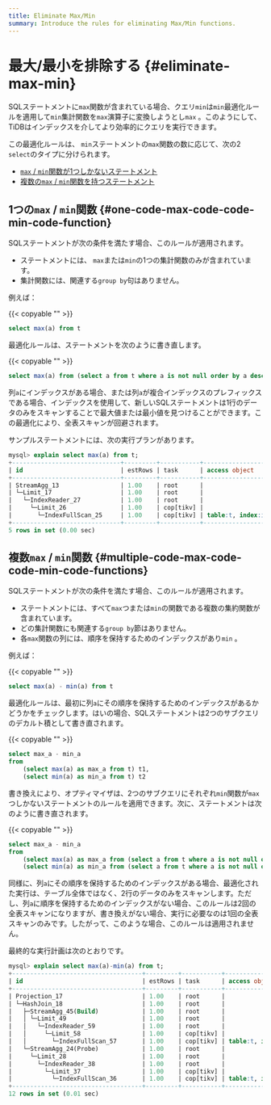 ```yaml
---
title: Eliminate Max/Min
summary: Introduce the rules for eliminating Max/Min functions.
---
```


# 最大/最小を排除する {#eliminate-max-min}

SQLステートメントに`max`関数が含まれている場合、クエリ`min`は`min`最適化ルールを適用して`min`集計関数を`max`演算子に変換しようとし`max` 。このようにして、TiDBはインデックスを介してより効率的にクエリを実行できます。

この最適化ルールは、 `min`ステートメントの`max`関数の数に応じて、次の2 `select`のタイプに分けられます。

-   [`max` / <code>min</code>関数が1つしかないステートメント](#one-maxmin-function)
-   [複数の`max` / <code>min</code>関数を持つステートメント](#multiple-maxmin-functions)

## 1つの<code>max</code> / <code>min</code>関数 {#one-code-max-code-code-min-code-function}

SQLステートメントが次の条件を満たす場合、このルールが適用されます。

-   ステートメントには、 `max`または`min`の1つの集計関数のみが含まれています。
-   集計関数には、関連する`group by`句はありません。

例えば：

{{< copyable "" >}}

```sql
select max(a) from t
```

最適化ルールは、ステートメントを次のように書き直します。

{{< copyable "" >}}

```sql
select max(a) from (select a from t where a is not null order by a desc limit 1) t
```

列`a`にインデックスがある場合、または列`a`が複合インデックスのプレフィックスである場合、インデックスを使用して、新しいSQLステートメントは1行のデータのみをスキャンすることで最大値または最小値を見つけることができます。この最適化により、全表スキャンが回避されます。

サンプルステートメントには、次の実行プランがあります。

```sql
mysql> explain select max(a) from t;
+------------------------------+---------+-----------+-------------------------+-------------------------------------+
| id                           | estRows | task      | access object           | operator info                       |
+------------------------------+---------+-----------+-------------------------+-------------------------------------+
| StreamAgg_13                 | 1.00    | root      |                         | funcs:max(test.t.a)->Column#4       |
| └─Limit_17                   | 1.00    | root      |                         | offset:0, count:1                   |
|   └─IndexReader_27           | 1.00    | root      |                         | index:Limit_26                      |
|     └─Limit_26               | 1.00    | cop[tikv] |                         | offset:0, count:1                   |
|       └─IndexFullScan_25     | 1.00    | cop[tikv] | table:t, index:idx_a(a) | keep order:true, desc, stats:pseudo |
+------------------------------+---------+-----------+-------------------------+-------------------------------------+
5 rows in set (0.00 sec)
```

## 複数<code>max</code> / <code>min</code>関数 {#multiple-code-max-code-code-min-code-functions}

SQLステートメントが次の条件を満たす場合、このルールが適用されます。

-   ステートメントには、すべて`max`つまたは`min`の関数である複数の集約関数が含まれています。
-   どの集計関数にも関連する`group by`節はありません。
-   各`max`関数の列には、順序を保持するためのインデックスがあり`min` 。

例えば：

{{< copyable "" >}}

```sql
select max(a) - min(a) from t
```

最適化ルールは、最初に列`a`にその順序を保持するためのインデックスがあるかどうかをチェックします。はいの場合、SQLステートメントは2つのサブクエリのデカルト積として書き直されます。

{{< copyable "" >}}

```sql
select max_a - min_a
from
    (select max(a) as max_a from t) t1,
    (select min(a) as min_a from t) t2
```

書き換えにより、オプティマイザは、2つのサブクエリにそれぞれ`min`関数が`max`つしかないステートメントのルールを適用できます。次に、ステートメントは次のように書き直されます。

{{< copyable "" >}}

```sql
select max_a - min_a
from
    (select max(a) as max_a from (select a from t where a is not null order by a desc limit 1) t) t1,
    (select min(a) as min_a from (select a from t where a is not null order by a asc limit 1) t) t2
```

同様に、列`a`にその順序を保持するためのインデックスがある場合、最適化された実行は、テーブル全体ではなく、2行のデータのみをスキャンします。ただし、列`a`に順序を保持するためのインデックスがない場合、このルールは2回の全表スキャンになりますが、書き換えがない場合、実行に必要なのは1回の全表スキャンのみです。したがって、このような場合、このルールは適用されません。

最終的な実行計画は次のとおりです。

```sql
mysql> explain select max(a)-min(a) from t;
+------------------------------------+---------+-----------+-------------------------+-------------------------------------+
| id                                 | estRows | task      | access object           | operator info                       |
+------------------------------------+---------+-----------+-------------------------+-------------------------------------+
| Projection_17                      | 1.00    | root      |                         | minus(Column#4, Column#5)->Column#6 |
| └─HashJoin_18                      | 1.00    | root      |                         | CARTESIAN inner join                |
|   ├─StreamAgg_45(Build)            | 1.00    | root      |                         | funcs:min(test.t.a)->Column#5       |
|   │ └─Limit_49                     | 1.00    | root      |                         | offset:0, count:1                   |
|   │   └─IndexReader_59             | 1.00    | root      |                         | index:Limit_58                      |
|   │     └─Limit_58                 | 1.00    | cop[tikv] |                         | offset:0, count:1                   |
|   │       └─IndexFullScan_57       | 1.00    | cop[tikv] | table:t, index:idx_a(a) | keep order:true, stats:pseudo       |
|   └─StreamAgg_24(Probe)            | 1.00    | root      |                         | funcs:max(test.t.a)->Column#4       |
|     └─Limit_28                     | 1.00    | root      |                         | offset:0, count:1                   |
|       └─IndexReader_38             | 1.00    | root      |                         | index:Limit_37                      |
|         └─Limit_37                 | 1.00    | cop[tikv] |                         | offset:0, count:1                   |
|           └─IndexFullScan_36       | 1.00    | cop[tikv] | table:t, index:idx_a(a) | keep order:true, desc, stats:pseudo |
+------------------------------------+---------+-----------+-------------------------+-------------------------------------+
12 rows in set (0.01 sec)
```
